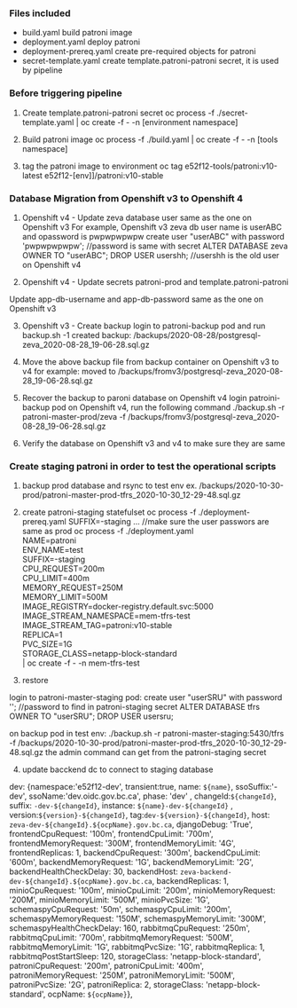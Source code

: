 ### Files included

* build.yaml build patroni image
* deployment.yaml deploy patroni 
* deployment-prereq.yaml create pre-required objects for patroni
* secret-template.yaml create template.patroni-patroni secret, it is used by pipeline

### Before triggering pipeline

1. Create template.patroni-patroni secret
oc process -f ./secret-template.yaml | oc create -f - -n [environment namespace]

2. Build patroni image
oc process -f ./build.yaml | oc create -f - -n [tools namespace]

3. tag the patroni image to environment
oc tag e52f12-tools/patroni:v10-latest e52f12-[env]]/patroni:v10-stable

### Database Migration from Openshift v3 to Openshift 4

1. Openshift v4 - Update zeva database user same as the one on Openshift v3
    For example, Openshift v3 zeva db user name is userABC and opassword is pwpwpwpwpw
	create user "userABC" with password 'pwpwpwpwpw'; //password is same with secret
	ALTER DATABASE zeva OWNER TO "userABC";
	DROP USER usershh;   //usershh is the old user on Openshift v4

2. Openshift v4 - Update secrets patroni-prod and template.patroni-patroni

Update app-db-username and app-db-password same as the one on Openshift v3

3. Openshift v3 - Create backup
login to patroni-backup pod and run backup.sh -1
	  created backup:  /backups/2020-08-28/postgresql-zeva_2020-08-28_19-06-28.sql.gz

4. Move the above backup file from backup container on Openshift v3 to v4
	  for example: moved to /backups/fromv3/postgresql-zeva_2020-08-28_19-06-28.sql.gz

5. Recover the backup to paroni database on Openshift v4
login patroini-backup pod on Openshift v4, run the following command
./backup.sh -r patroni-master-prod/zeva -f /backups/fromv3/postgresql-zeva_2020-08-28_19-06-28.sql.gz

6. Verify the database on Openshift v3 and v4 to make sure they are same

### Create staging patroni in order to test the operational scripts

1. backup prod database and rsync to test env ex. /backups/2020-10-30-prod/patroni-master-prod-tfrs_2020-10-30_12-29-48.sql.gz

2. create patroni-staging statefulset
	oc process -f ./deployment-prereq.yaml SUFFIX=-staging ... //make sure the user passwors are same as prod
	oc process -f ./deployment.yaml \
	NAME=patroni \
	ENV_NAME=test \
	SUFFIX=-staging \
	CPU_REQUEST=200m \
	CPU_LIMIT=400m \
	MEMORY_REQUEST=250M \
	MEMORY_LIMIT=500M \
	IMAGE_REGISTRY=docker-registry.default.svc:5000 \
	IMAGE_STREAM_NAMESPACE=mem-tfrs-test \
	IMAGE_STREAM_TAG=patroni:v10-stable \
	REPLICA=1 \
	PVC_SIZE=1G \
	STORAGE_CLASS=netapp-block-standard \
	| oc create -f - -n mem-tfrs-test

3. restore

login to patroni-master-staging pod:
    create user "userSRU" with password ''; //password to find in patroni-staging secret
    ALTER DATABASE tfrs OWNER TO "userSRU";
    DROP USER usersru; 
				
on backup pod in test env:
./backup.sh -r patroni-master-staging:5430/tfrs -f /backups/2020-10-30-prod/patroni-master-prod-tfrs_2020-10-30_12-29-48.sql.gz
the admin command can get from the patroni-staging secret

4. update bacckend dc to connect to staging database


  dev: {namespace:'e52f12-dev', transient:true, name: `${name}`, ssoSuffix:'-dev', 
        ssoName:'dev.oidc.gov.bc.ca', phase: 'dev'  , changeId:`${changeId}`, suffix: `-dev-${changeId}`, 
        instance: `${name}-dev-${changeId}`  , version:`${version}-${changeId}`, tag:`dev-${version}-${changeId}`, 
        host: `zeva-dev-${changeId}.${ocpName}.gov.bc.ca`, djangoDebug: 'True',
        frontendCpuRequest: '100m', frontendCpuLimit: '700m', frontendMemoryRequest: '300M', frontendMemoryLimit: '4G', frontendReplicas: 1,
        backendCpuRequest: '300m', backendCpuLimit: '600m', backendMemoryRequest: '1G', backendMemoryLimit: '2G', backendHealthCheckDelay: 30, backendHost: `zeva-backend-dev-${changeId}.${ocpName}.gov.bc.ca`, backendReplicas: 1,
        minioCpuRequest: '100m', minioCpuLimit: '200m', minioMemoryRequest: '200M', minioMemoryLimit: '500M', minioPvcSize: '1G',
        schemaspyCpuRequest: '50m', schemaspyCpuLimit: '200m', schemaspyMemoryRequest: '150M', schemaspyMemoryLimit: '300M', schemaspyHealthCheckDelay: 160,
        rabbitmqCpuRequest: '250m', rabbitmqCpuLimit: '700m', rabbitmqMemoryRequest: '500M', rabbitmqMemoryLimit: '1G', rabbitmqPvcSize: '1G', rabbitmqReplica: 1, rabbitmqPostStartSleep: 120, storageClass: 'netapp-block-standard',
        patroniCpuRequest: '200m', patroniCpuLimit: '400m', patroniMemoryRequest: '250M', patroniMemoryLimit: '500M', patroniPvcSize: '2G', patroniReplica: 2, storageClass: 'netapp-block-standard', ocpName: `${ocpName}`},
